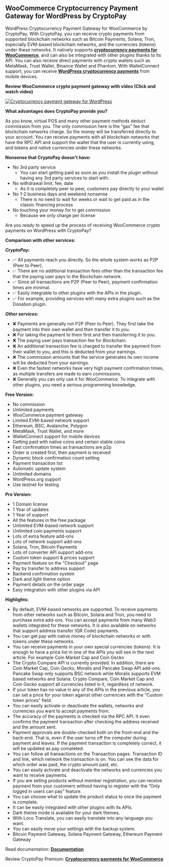 ## WooCommerce Cryptocurrency Payment Gateway for WordPress by CryptoPay 

WordPress Cryptocurrency Payment Gateway for WooCommerce by CryptoPay, With CryptoPay, you can receive crypto payments from supported blockchain networks such as Bitcoin Payments, Solana, Tron, especially EVM-based blockchain networks, and the currencies (tokens) under these networks. It natively supports **<a href="https://beycanpress.com/cryptopay/?utm_source=github&utm_medium=cryptopay_lite">cryptocurrency payments for WooCommerce</a>**, and can also be integrated with other plugins thanks to its API. You can also receive direct payments with crypto wallets such as MetaMask, Trust Wallet, Binance Wallet and Phantom. With WalletConnect support, you can receive **<a href="https://beycanpress.com/cryptopay/?utm_source=github&utm_medium=cryptopay_lite">WordPress cryptocurrency payments</a>** from mobile devices.


**Review WooCommerce crypto payment gateway with video (Click and watch video)** 

[![Cryptocurrency payment gateway for WordPress](https://img.youtube.com/vi/3vaoFL4XG10/0.jpg)](https://www.youtube.com/watch?v=3vaoFL4XG10)


**What advantages does CryptoPay provide you?**

As you know, virtual POS and many other payment methods deduct commission from you. The only commission here is the “gas” fee that blockchain networks charge. So the money will be transferred directly to your account. You can receive payments with all blockchain networks that have the RPC API and support the wallet that the user is currently using, and tokens and native currencies under these networks.

**Nonsense that CryptoPay doesn't have:**

* No 3rd party service
    * You can start getting paid as soon as you install the plugin without having any 3rd party services to start with.
* No withdrawal limit, fee, date
    * As it is completely peer to peer, customers pay directly to your wallet
* No 1-2 business days and weekend nonsense
    * There is no need to wait for weeks or wait to get paid as in the classic financing process
* No touching your money for to get commission
    * Because we only charge per license

Are you ready to speed up the process of receiving WooCommerce crypto payments on WordPress with CryptoPay?

**Comparison with other services:**

***CryptoPay:***
* ✅ All payments reach you directly. So the whole system works as P2P (Peer to Peer).
* ✅ There are no additional transaction fees other than the transaction fee that the paying user pays to the Blockchain network.
* ✅ Since all transactions are P2P (Peer to Peer), payment confirmation times are minimal.
* ✅ Easily integrable to other plugins with the APIs in the plugin.
* ✅ For example, providing services with many extra plugins such as the Donation plugin.

***Other services:***
* ❌ Payments are generally not P2P (Peer to Peer). They first take the payment into their own wallet and then transfer it to you.
* ❌ For taking the payment to them first and then transferring it to you.
* ❌ The paying user pays transaction fee for Blockchain.
* ❌ An additional transaction fee is charged to transfer the payment from their wallet to you, and this is deducted from your earnings.
* ❌ The commission amounts that the service generates its own income will be deducted from your earnings.
* ❌ Even the fastest networks have very high payment confirmation times, as multiple transfers are made to earn commissions.
* ❌ Generally you can only use it for WooCommerce. To integrate with other plugins, you need a serious programming knowledge.

**Free Version:**

* No commission
* Unlimited payments
* WooCommerce payment gateway
* Limited EVM-based network support
* Ethereum, BSC, Avalanche, Polygon
* MetaMask, Trust Wallet, and more
* WalletConnect support for mobile devices
* Getting paid with native coins and certain stable coins
* Fast confirmation times as transactions are p2p
* Order is created first, then payment is received
* Dynamic block confirmation count setting
* Payment transaction list
* Automatic update system
* Unlimited domains
* WordPress.org support
* Use testnet for testing

**Pro Version:**

* 1 Domain license
* 1 Year of updates
* 1 Year of support
* All the features in the free package
* Unlimited EVM-based network support
* Unlimited coin payments support
* Lots of extra feature add-ons
* Lots of network support add-ons
* Solana, Tron, Bitcoin Payments
* Lots of converter API support add-ons
* Custom token support & prices support
* Payment feature on the "Checkout" page
* Pay by transfer to address support
* Backend confirmation system
* Dark and light theme option
* Payment details on the order page
* Easy integration with other plugins via API

**Highlights:**

* By default, EVM-based networks are supported. To receive payments from other networks such as Bitcoin, Solana and Tron, you need to purchase extra add-ons. You can accept payments from many Web3 wallets integrated for these networks. It is also available on networks that support address transfer (QR Code) payments.
* You can get pay with native money of blockchain networks or with tokens under these networks.
* You can receive payments in your own special currencies (tokens). It is enough to have a price list in one of the APIs you will see in the next article. For example Coin Market Cap and Coin Gecko
* The Crypto Compare API is currently provided. In addition, there are Coin Market Cap, Coin Gecko, Moralis and Pancake Swap API add-ons. Pancake Swap only supports BSC network while Moralis supports EVM based networks and Solana. Crypto Compare, Coin Market Cap and Coin Gecko support all currencies listed in it, regardless of network.
* If your token has no value in any of the APIs in the previous article, you can set a price for your token against other currencies with the "Custom token prices" field.
* You can easily activate or deactivate the wallets, networks and currencies you want to accept payments from.
* The accuracy of the payments is checked via the RPC API. It even confirms the payment transaction after checking the address received and the amount sent.
* Payment approvals are double-checked both on the front-end and the back-end. That is, even if the user turns off the computer during payment and leaves. If the payment transaction is completely correct, it will be updated as pay completed.
* You can follow all transactions on the Transaction pages. Transaction ID and link, which network the transaction is on. You can see the data for which order was paid, the crypto amount paid, etc.
* You can easily activate and deactivate the networks and currencies you want to receive payments.
* If you are selling products without member registration, you can receive payment from your customers without having to register with the “Only logged in users can pay” feature.
* You can choose what to update the product status to once the payment is complete.
* It can be easily integrated with other plugins with its APIs.
* Dark theme mode is available for your dark themes.
* With Loco Translate, you can easily translate into any language you want.
* You can easily move your settings with the backup system.
* Bitcoin Payment Gateway, Solana Payment Gateway, Ethereum Payment Gateway


Read documentation: **<a href="https://beycanpress.gitbook.io/cryptopay-docs/" target="_blank">Documentation</a>**

Review CryptoPay Premium: **<a href="https://beycanpress.com/cryptopay/?utm_source=github&utm_medium=cryptopay_lite">Cryptocurrency payments for WooCommerce</a>**